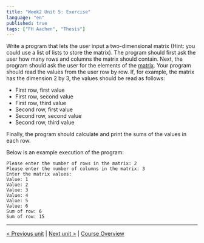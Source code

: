 ```yaml
---
title: "Week2 Unit 5: Exercise"
language: "en"
published: true
tags: ["FH Aachen", "Thesis"]
---
```


Write a program that lets the user input a two-dimensional matrix (Hint: you could use a list of lists to store the matrix). The program should first ask the user how many rows and columns the matrix should contain. Next, the program should ask the user for the elements of the [matrix](https://en.wikipedia.org/wiki/Matrix_(mathematics)). Your program should read the values from the user row by row. If, for example, the matrix has the dimension 2 by 3, the values should be read as follows:

+ First row, first value
+ First row, second value
+ First row, third value
+ Second row, first value
+ Second row, second value
+ Second row, third value

Finally, the program should calculate and print the sums of the values in each row.

Below is an example execution of the program:

```Py
Please enter the number of rows in the matrix: 2
Please enter the number of columns in the matrix: 3
Enter the matrix values:
Value: 1
Value: 2
Value: 3
Value: 4
Value: 5
Value: 6
Sum of row: 6
Sum of row: 15
```

---

[< Previous unit](/teaching/python-mooc/week2_unit5_selftest) | [Next unit >](/teaching/python-mooc/week2_unit6_sequences) |
[Course Overview](/teaching/python-mooc)
